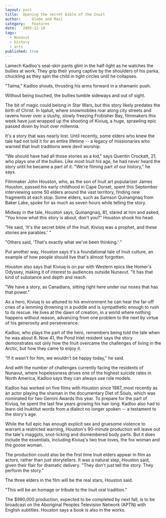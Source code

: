 ```yaml
---
layout:	post
title:	Opening the secret bible of the Inuit
author:     Globe and Mail
category:	Features
date:	2005-12-10
tags: 
  - Nunavut
  - history
  - arts
published: true
---
```


Lamech Kadloo's seal-skin pants glint in the half-light as he watches the bullies at work. They grip their young captive by the shoulders of his parka, chuckling as they spin the child in tight circles until he collapses.

"Taima," Kadloo shouts, thrusting his arms forward in a shamanic push.

Without being touched, the bullies tumble sideways and out of sight.

The bit of magic could belong in Star Wars, but this story likely predates the birth of Christ. In Iqaluit, where snowmobiles roar along city streets and ravens hover over a slushy, slowly freezing Frobisher Bay, filmmakers this week have just wrapped up the shooting of Kiviuq, a huge, sprawling epic passed down by Inuit over millennia.

It's a story that was nearly lost. Until recently, some elders who knew the tale had not told it for an entire lifetime -- a legacy of missionaries who warned that Inuit traditions were devil worship.<!-- BREAK -->

"We should have had all those stories as a kid," says Quentin Crockatt, 21, who plays one of the bullies. Like most Inuit his age, he had never heard the story until he became a part of it. "We're filming part of our history," he says.

Filmmaker John Houston, who, as the son of Inuit art popularizer James Houston, passed his early childhood in Cape Dorset, spent this September interviewing some 50 elders around the vast territory, finding new fragments at each stop. Some elders, such as Samson Quinangnaq from Baker Lake, spoke for as much as seven hours while telling the story.

Midway in the tale, Houston says, Quinangnaq, 81, stared at him and asked, "You know what this story is about, don't you?" Houston shook his head.

"He said, 'It's the secret bible of the Inuit. Kiviuq was a prophet, and these stories are parables.' "

"Others said, 'That's exactly what we've been thinking.' "

Put another way, Houston says it's a foundational tale of Inuit culture, an example of how people should live that's almost forgotten.

Houston also says that Kiviuq is on par with Western epics like Homer's Odyssey, making it of interest to audiences outside Nunavut. "It has that kind of substance and depth and reach.

"We have a story, as Canadians, sitting right here under our noses that has that power."

As a hero, Kiviuq is so attuned to his environment he can hear the far-off cries of a lemming drowning in a puddle and is sympathetic enough to rush to its rescue. He lives at the dawn of creation, in a world where nothing happens without reason, advancing from one problem to the next by virtue of his generosity and perseverance.

Kadloo, who plays the part of the hero, remembers being told the tale when he was about 8. Now 41, the Pond Inlet resident says the story demonstrates not only how the Inuit overcame the challenges of living in the Arctic, but how they came to enjoy it.

"If it wasn't for him, we wouldn't be happy today," he said.

And with the number of challenges currently facing the residents of Nunavut, where hopelessness drives one of the highest suicide rates in North America, Kadloo says they can always use role models.

Kadloo has worked on five films with Houston since 1987, most recently as an actor playing the shaman in the documentary Diet of Souls, which was nominated for two Gemini Awards this year. To prepare for the part of Kiviuq, he spent the last few years growing his hair long. Kadloo also had to learn old Inuktitut words from a dialect no longer spoken -- a testament to the story's age.

While the full epic has enough explicit sex and gruesome violence to warrant a restricted warning, Houston's 90-minute production will leave out the tale's maggots, snot-licking and dismembered body parts. But it does include the essentials, including Kiviuq's two true loves, the fox woman and the goose woman.

The production could also be the first time Inuit elders appear in film as actors, rather than just storytellers. It was a natural step, Houston said, given their flair for dramatic delivery. "They don't just tell the story. They perform the story."

The three elders in the film will be the real stars, Houston said.

"This will be an homage or tribute to the Inuit oral tradition."

The $990,000 production, expected to be completed by next fall, is to be broadcast on the Aboriginal Peoples Television Network (APTN) with English subtitles. Houston says a book is also in the works.
